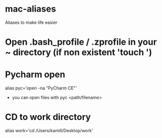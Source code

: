 # mac-aliases
Aliases to make life easier

# Open .bash_profile / .zprofile in your ~ directory (if non existent 'touch <file>')
  
# Pycharm open
alias pyc='open -na "PyCharm CE"'
- you can open files with pyc <path/filename>

# CD to work directory
alias work='cd /Users/kamill/Desktop/work'
  
